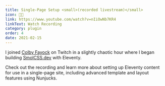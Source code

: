 ```yaml
---
title: Single-Page Setup <small>(recorded livestream)</small>
icon: 👩‍💻
link: https://www.youtube.com/watch?v=nIiOwNb7KR4
linkText: Watch Recording
category: plugin
order: 4
date: 2021-02-15
---
```


I joined [Colby Fayock](https://twitter.com/colbyfayock) on Twitch in a slightly chaotic hour where I began building [SmolCSS.dev](https://smolcss.dev) with Eleventy.

Check out the recording and learn more about setting up Eleventy content for use in a single-page site, including advanced template and layout features using Nunjucks.
